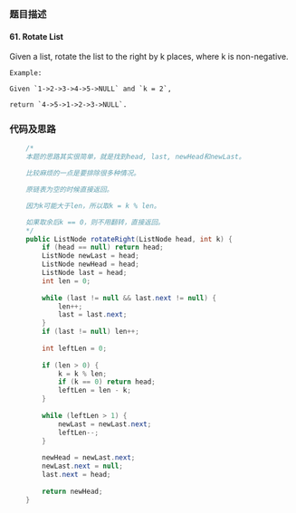 ### 题目描述

#### 61. Rotate List

Given a list, rotate the list to the right by k places, where k is non-negative.


`Example:`

    Given `1->2->3->4->5->NULL` and `k = 2`,

    return `4->5->1->2->3->NULL`.

### 代码及思路

```java
    /*
    本题的思路其实很简单，就是找到head, last, newHead和newLast。

    比较麻烦的一点是要排除很多种情况。

    原链表为空的时候直接返回。

    因为k可能大于len，所以取k = k % len。

    如果取余后k == 0，则不用翻转，直接返回。
    */
    public ListNode rotateRight(ListNode head, int k) {
        if (head == null) return head;
        ListNode newLast = head;
        ListNode newHead = head;
        ListNode last = head;
        int len = 0;
        
        while (last != null && last.next != null) {
            len++;
            last = last.next;
        }
        if (last != null) len++;
        
        int leftLen = 0;
        
        if (len > 0) {
            k = k % len;
            if (k == 0) return head;
            leftLen = len - k;
        }
        
        while (leftLen > 1) {
            newLast = newLast.next;
            leftLen--;
        }
        
        newHead = newLast.next;
        newLast.next = null;
        last.next = head;
        
        return newHead;
    }
```